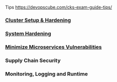 
Tips
https://devopscube.com/cks-exam-guide-tips/



### [Cluster Setup & Hardening](cluster-setup-and-hardening.md)

### [System Hardening](system-hardening.md)

### [Minimize Microservices Vulnerabilities](minimize-microservice-vulnerabilities.md)

### Supply Chain Security

### Monitoring, Logging and Runtime













  






 




 
